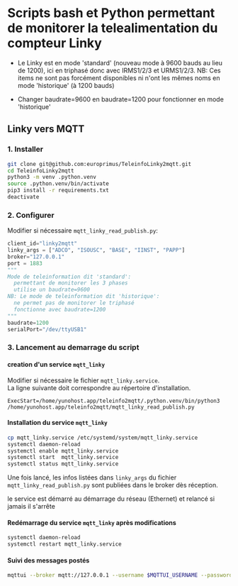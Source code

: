 # Scripts bash et Python permettant de monitorer la telealimentation du compteur Linky

* Le Linky est en mode 'standard' (nouveau mode à 9600 bauds au lieu de 1200), ici en triphasé donc avec IRMS1/2/3 et URMS1/2/3.
NB: Ces items ne sont pas forcément disponibles ni n'ont les mêmes noms en mode 'historique' (à 1200 bauds)

* Changer baudrate=9600 en baudrate=1200 pour fonctionner en mode 'historique'

## Linky vers MQTT

### 1. Installer

```bash
git clone git@github.com:europrimus/TeleinfoLinky2mqtt.git
cd TeleinfoLinky2mqtt
python3 -m venv .python.venv
source .python.venv/bin/activate
pip3 install -r requirements.txt
deactivate
```

### 2. Configurer

Modifier si nécessaire `mqtt_linky_read_publish.py`:
```python
client_id="linky2mqtt"
linky_args = ["ADCO", "ISOUSC", "BASE", "IINST", "PAPP"]
broker="127.0.0.1"
port = 1883
"""
Mode de teleinformation dit 'standard':
  permettant de monitorer les 3 phases
  utilise un baudrate=9600
NB: Le mode de teleinformation dit 'historique':
  ne permet pas de monitorer le triphasé
  fonctionne avec baudrate=1200
"""
baudrate=1200
serialPort="/dev/ttyUSB1"
```

### 3. Lancement au demarrage du script

#### creation d'un service `mqtt_linky`

Modifier si nécessaire le fichier `mqtt_linky.service`.  
La ligne suivante doit correspondre au répertoire d'installation.
```
ExecStart=/home/yunohost.app/teleinfo2mqtt/.python.venv/bin/python3 /home/yunohost.app/teleinfo2mqtt/mqtt_linky_read_publish.py
```

#### Installation du service `mqtt_linky`

```bash
cp mqtt_linky.service /etc/systemd/system/mqtt_linky.service
systemctl daemon-reload
systemctl enable mqtt_linky.service
systemctl start  mqtt_linky.service
systemctl status mqtt_linky.service
```

Une fois lancé, les infos listées dans `linky_args` du fichier `mqtt_linky_read_publish.py` sont publiées dans le broker dès réception.

le service est démarré au démarrage du réseau (Ethernet) et relancé si jamais il s'arrête

#### Redémarrage du service `mqtt_linky` après modifications

```bash
systemctl daemon-reload
systemctl restart mqtt_linky.service
```

#### Suivi des messages postés

```bash
mqttui --broker mqtt://127.0.0.1 --username $MQTTUI_USERNAME --password $MQTTUI_PASSWORD
```
